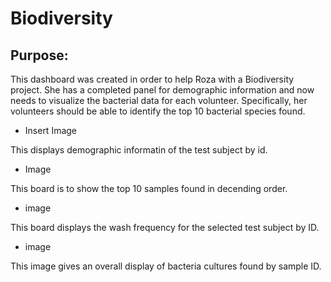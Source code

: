 # Biodiversity


## Purpose: 

This dashboard was created in order to help Roza with a Biodiversity project. She has a completed panel for demographic information and now needs to visualize the bacterial data for each volunteer. Specifically, her volunteers should be able to identify the top 10 bacterial species found.

* Insert Image

This displays demographic informatin of the test subject by id. 

* Image

This board is to show the top 10 samples found in decending order.

* image

This board displays the wash frequency for the selected test subject by ID.

* image

This image gives an overall display of bacteria cultures found by sample ID. 











